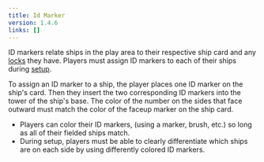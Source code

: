 ```yaml
---
title: Id Marker
version: 1.4.6
links: []
---
```


ID markers relate ships in the play area to their respective ship card and any [locks](/rules/Lock) they have. Players must assign ID markers to each of their ships during [setup](/rules/Setup).

To assign an ID marker to a ship, the player places one ID marker on the ship's card. Then they insert the two corresponding ID markers into the tower of the ship's base. The color of the number on the sides that face outward must match the color of the faceup marker on the ship card.

- Players can color their ID markers, (using a marker, brush, etc.) so long as all of their fielded ships match.
- During setup, players must be able to clearly differentiate which ships are on each side by using differently colored ID markers.
